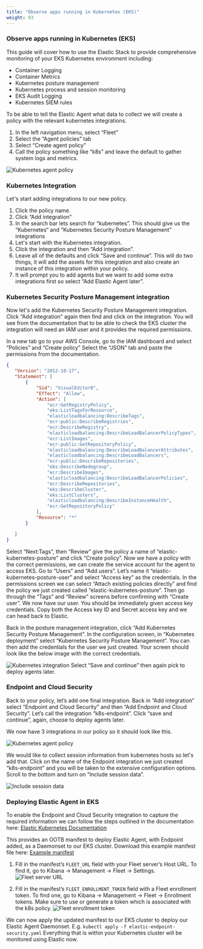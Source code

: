 ```yaml
---
title: "Observe apps running in Kubernetes (EKS)"
weight: 93
---
```

### Observe apps running in Kubernetes (EKS)

This guide will cover how to use the Elastic Stack to provide comprehensive monitoring of your EKS Kubernetes environment including:
* Container Logging
* Container Metrics
* Kubernetes posture management
* Kubernetes process and session monitoring
* EKS Audit Logging
* Kubernetes SIEM rules

To be able to tell the Elastic Agent what data to collect we will create a policy with the relevant kubernetes integrations. 
1. In the left navigation menu, select “Fleet”
2. Select the “Agent policies” tab 
3. Select “Create agent policy”
4. Call the policy something like  “k8s” and leave the default to gather system logs and metrics. 

![Kubernetes agent policy](/images/create-agent-policy.png)

### Kubernetes Integration
Let's start adding integrations to our new policy. 
1. Click the policy name.
2. Click “Add integration”
3. In the search bar lets search for “kubernetes”. This should give us the “Kubernetes“ and “Kubernetes Security Posture Management” integrations
4. Let's start with the Kubernetes integration. 
5. Click the integration and then “Add integration”.
6.  Leave all of the defaults and click “Save and continue”. This will do two things, it will add the assets for this integration and also create an instance of this integration within your policy.
7. It will prompt you to add agents but we want to add some extra integrations first so select “Add Elastic Agent later”. 

### Kubernetes Security Posture Management integration
Now let's add the Kubernetes Security Posture Management integration. Click “Add integration” again then find and click on the integration. You will see from the documentation that to be able to check the EKS cluster the integration will need an IAM user and it provides the required permissions.

In a new tab go to your AWS Console, go to the IAM dashboard and select “Policies” and “Create policy” 
Select the “JSON” tab and paste the permissions from the documentation.

```json
{
   "Version": "2012-10-17",
   "Statement": [
       {
           "Sid": "VisualEditor0",
           "Effect": "Allow",
           "Action": [
               "ecr:GetRegistryPolicy",
               "eks:ListTagsForResource",
               "elasticloadbalancing:DescribeTags",
               "ecr-public:DescribeRegistries",
               "ecr:DescribeRegistry",
               "elasticloadbalancing:DescribeLoadBalancerPolicyTypes",
               "ecr:ListImages",
               "ecr-public:GetRepositoryPolicy",
               "elasticloadbalancing:DescribeLoadBalancerAttributes",
               "elasticloadbalancing:DescribeLoadBalancers",
               "ecr-public:DescribeRepositories",
               "eks:DescribeNodegroup",
               "ecr:DescribeImages",
               "elasticloadbalancing:DescribeLoadBalancerPolicies",
               "ecr:DescribeRepositories",
               "eks:DescribeCluster",
               "eks:ListClusters",
               "elasticloadbalancing:DescribeInstanceHealth",
               "ecr:GetRepositoryPolicy"
           ],
           "Resource": "*"
       }

   ]
}
```

Select “Next:Tags”, then “Review” give the policy a name of “elastic-kubernetes-posture” and click “Create policy”.
Now we have a policy with the correct permissions, we can create the service account for the agent to access EKS.
Go to “Users” and “Add users”. Let’s name it “elastic-kubernetes-posture-user” and select “Access key” as the credentials. In the permissions screen we can select “Attach existing policies directly” and find the policy we just created called “elastic-kubernetes-posture”. Then go through the “Tags” and “Review” screens before confirming with “Create user”.
We now have our user. You should be immediately given access key credentials. Copy both the  Access key ID and Secret access key and we can head back to Elastic.

Back in the posture management integration, click “Add Kubernetes Security Posture Management”. In the configuration screen, in “Kubernetes deployment” select “Kubernetes Security Posture Management“. You can then add the credentials for the user we just created. Your screen should look like the below image with the correct credentials.

![Kubernetes integration](/images/add-kubernetes-integration.png)
Select “Save and continue” then again pick to deploy agents later.

### Endpoint and Cloud Security

Back to your policy, let’s add one final integration. Back in “Add integration” select “Endpoint and Cloud Security” and then “Add Endpoint and Cloud Security”. Let’s call the integration “k8s-endpoint”. Click “save and continue”, again, choose to deploy agents later.

We now have 3 integrations in our policy so it should look like this.

![Kubernetes agent policy](/images/kubernetes-monitoring.png)

We would like to collect session information from kubernetes hosts so let's add that. Click on the name of the Endpoint integration we just created “k8s-endpoint” and you will be taken to the extensive configuration options. Scroll to the bottom and turn on “Include session data”.

![Include session data](/images/session-viewer.png)

### Deploying Elastic Agent in EKS

To enable the Endpoint and Cloud Security integration to capture the required information we can follow the steps outlined in the documentation here: [Elastic Kubernetes Documentation](https://www.elastic.co/guide/en/security/current/kubernetes-dashboard.html)

This provides an OOTB manifest to deploy Elastic Agent, with Endpoint added, as a Daemonset to our EKS cluster.  Download this example manifest file here:
[Example manifest](https://raw.githubusercontent.com/elastic/endpoint/main/releases/8.4.0/kubernetes/deploy/elastic-endpoint-security.yaml)

1. Fill in the manifest’s `FLEET_URL` field with your Fleet server’s Host URL. To find it, go to Kibana → Management → Fleet → Settings. 
![Fleet server URL](/images/fleet-server.png)

2. Fill in the manifest’s `FLEET_ENROLLMENT_TOKEN` field with a Fleet enrollment token. To find one, go to Kibana → Management → Fleet → Enrollment tokens. Make sure to use or generate a token which is associated with the k8s policy.
![Fleet enrollment token](/images/enrollment-token.png)

We can now apply the updated manifest to our EKS cluster to deploy our Elastic Agent Daemonset. E.g. `kubectl apply -f elastic-endpoint-security.yaml`
Everything that is within your Kubernetes cluster will be monitored using Elastic now.
